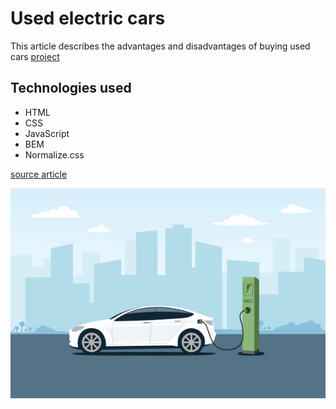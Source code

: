 # Used electric cars

This article describes the advantages and disadvantages of buying used cars
[project](https://parvinaodinaeva.github.io/IV---homepage_bem-normalize-git/)

## Technologies used
- HTML
- CSS
- JavaScript
- BEM
- Normalize.css

[source article](https://rankomat.pl/samochod/uzywany-samochod-elektryczny?utm_source=google&utm_medium=cpc&utm_campaign=11492794717&rt_dev=c&rt_camp=11492794717&rt_kw=&rt_kwmatch=&rt_med=cpc&rt_so=google&rt_adgroup=162857792047&rt_place=&rt_target=-aud-1724576563333:dsa-632792153752&rt_ad=691710166538&gad_source=1&gclid=Cj0KCQjwpNuyBhCuARIsANJqL9MGgHd06B0Q8nPWlMudDM-2SbSA6iDebNwn3qpVgu_hjMWwMyCqlPUaAuHlEALw_wcB)

![photo of electric car](https://github.com/ParvinaOdinaeva/IV---homepage_bem-normalize-git/blob/main/image/readme_foto.jpg?raw=true)
